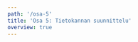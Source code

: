 ```yaml
---
path: '/osa-5'
title: 'Osa 5: Tietokannan suunnittelu'
overview: true
---
```


<pages-in-this-section></pages-in-this-section>
